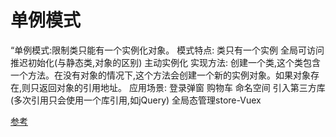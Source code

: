 # 单例模式

“单例模式:限制类只能有一个实例化对象。 模式特点: 类只有一个实例 全局可访问 推迟初始化(与静态类,对象的区别) 主动实例化 实现方法: 创建一个类,这个类包含一个方法。在没有对象的情况下,这个方法会创建一个新的实例对象。如果对象存在,则只返回对象的引用地址。 应用场景: 登录弹窗 购物车 命名空间 引入第三方库(多次引用只会使用一个库引用,如jQuery) 全局态管理store-Vuex

[参考](https://blog.csdn.net/yjie970715/article/details/123551099)
